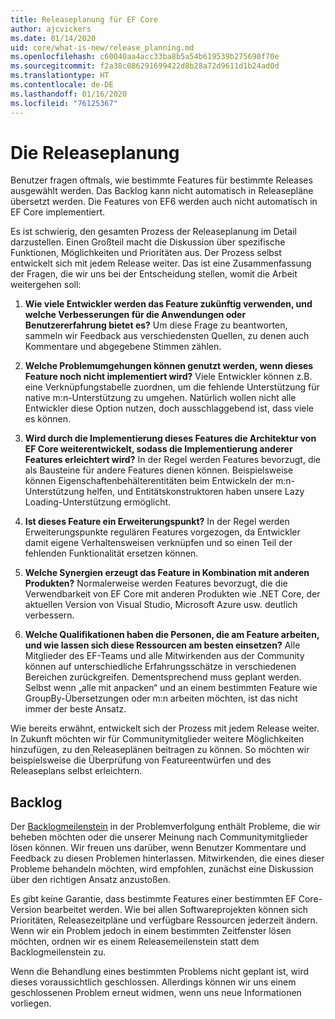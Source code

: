 ```yaml
---
title: Releaseplanung für EF Core
author: ajcvickers
ms.date: 01/14/2020
uid: core/what-is-new/release_planning.md
ms.openlocfilehash: c60040aa4acc33ba8b5a54b619539b275690f70e
ms.sourcegitcommit: f2a38c086291699422d8b28a72d9611d1b24ad0d
ms.translationtype: HT
ms.contentlocale: de-DE
ms.lasthandoff: 01/16/2020
ms.locfileid: "76125367"
---
```

# <a name="release-planning-process"></a>Die Releaseplanung

Benutzer fragen oftmals, wie bestimmte Features für bestimmte Releases ausgewählt werden.
Das Backlog kann nicht automatisch in Releasepläne übersetzt werden.
Die Features von EF6 werden auch nicht automatisch in EF Core implementiert.

Es ist schwierig, den gesamten Prozess der Releaseplanung im Detail darzustellen.
Einen Großteil macht die Diskussion über spezifische Funktionen, Möglichkeiten und Prioritäten aus. Der Prozess selbst entwickelt sich mit jedem Release weiter.
Das ist eine Zusammenfassung der Fragen, die wir uns bei der Entscheidung stellen, womit die Arbeit weitergehen soll:

1. **Wie viele Entwickler werden das Feature zukünftig verwenden, und welche Verbesserungen für die Anwendungen oder Benutzererfahrung bietet es?** Um diese Frage zu beantworten, sammeln wir Feedback aus verschiedensten Quellen, zu denen auch Kommentare und abgegebene Stimmen zählen.

2. **Welche Problemumgehungen können genutzt werden, wenn dieses Feature noch nicht implementiert wird?** Viele Entwickler können z.B. eine Verknüpfungstabelle zuordnen, um die fehlende Unterstützung für native m:n-Unterstützung zu umgehen. Natürlich wollen nicht alle Entwickler diese Option nutzen, doch ausschlaggebend ist, dass viele es können.

3. **Wird durch die Implementierung dieses Features die Architektur von EF Core weiterentwickelt, sodass die Implementierung anderer Features erleichtert wird?** In der Regel werden Features bevorzugt, die als Bausteine für andere Features dienen können. Beispielsweise können Eigenschaftenbehälterentitäten beim Entwickeln der m:n-Unterstützung helfen, und Entitätskonstruktoren haben unsere Lazy Loading-Unterstützung ermöglicht.

4. **Ist dieses Feature ein Erweiterungspunkt?** In der Regel werden Erweiterungspunkte regulären Features vorgezogen, da Entwickler damit eigene Verhaltensweisen verknüpfen und so einen Teil der fehlenden Funktionalität ersetzen können.

5. **Welche Synergien erzeugt das Feature in Kombination mit anderen Produkten?** Normalerweise werden Features bevorzugt, die die Verwendbarkeit von EF Core mit anderen Produkten wie .NET Core, der aktuellen Version von Visual Studio, Microsoft Azure usw. deutlich verbessern.

6. **Welche Qualifikationen haben die Personen, die am Feature arbeiten, und wie lassen sich diese Ressourcen am besten einsetzen?** Alle Mitglieder des EF-Teams und alle Mitwirkenden aus der Community können auf unterschiedliche Erfahrungsschätze in verschiedenen Bereichen zurückgreifen. Dementsprechend muss geplant werden. Selbst wenn „alle mit anpacken“ und an einem bestimmten Feature wie GroupBy-Übersetzungen oder m:n arbeiten möchten, ist das nicht immer der beste Ansatz.

Wie bereits erwähnt, entwickelt sich der Prozess mit jedem Release weiter.
In Zukunft möchten wir für Communitymitglieder weitere Möglichkeiten hinzufügen, zu den Releaseplänen beitragen zu können.
So möchten wir beispielsweise die Überprüfung von Featureentwürfen und des Releaseplans selbst erleichtern.

## <a name="backlog"></a>Backlog

Der [Backlogmeilenstein](https://github.com/aspnet/EntityFrameworkCore/issues?q=is%3Aopen+is%3Aissue+milestone%3ABacklog+sort%3Areactions-%2B1-desc) in der Problemverfolgung enthält Probleme, die wir beheben möchten oder die unserer Meinung nach Communitymitglieder lösen können.
Wir freuen uns darüber, wenn Benutzer Kommentare und Feedback zu diesen Problemen hinterlassen.
Mitwirkenden, die eines dieser Probleme behandeln möchten, wird empfohlen, zunächst eine Diskussion über den richtigen Ansatz anzustoßen.

Es gibt keine Garantie, dass bestimmte Features einer bestimmten EF Core-Version bearbeitet werden.
Wie bei allen Softwareprojekten können sich Prioritäten, Releasezeitpläne und verfügbare Ressourcen jederzeit ändern.
Wenn wir ein Problem jedoch in einem bestimmten Zeitfenster lösen möchten, ordnen wir es einem Releasemeilenstein statt dem Backlogmeilenstein zu.

Wenn die Behandlung eines bestimmten Problems nicht geplant ist, wird dieses voraussichtlich geschlossen.
Allerdings können wir uns einem geschlossenen Problem erneut widmen, wenn uns neue Informationen vorliegen.
